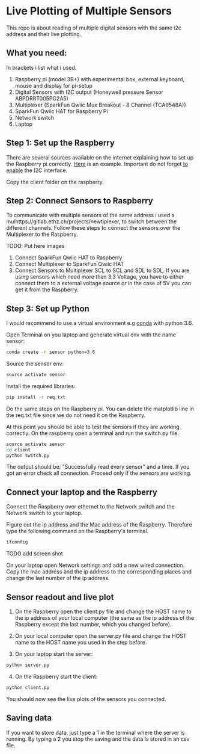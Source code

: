 # Live Plotting of Multiple Sensors


This repo is about reading of multiple digital sensors with the same i2c address and their live 
plotting. 

## What you need:
In brackets i list what i used. 
1. Raspberry pi (model 3B+) with experimental box, external keyboard, mouse and display for pi-setup
2. Digital Sensors with I2C output (Honeywell pressure Sensor ABPDRRT005PG2A5)
3. Multiplexer (SparkFun Qwiic Mux Breakout - 8 Channel (TCA9548A))
4. SparkFun Qwiic HAT for Raspberry Pi
5. Network switch  
6. Laptop 

## Step 1: Set up the Raspberry 
There are several sources available on the internet explaining how to set up 
the Raspberry pi correctly. [Here](https://projects.raspberrypi.org/en/projects/raspberry-pi-setting-up)
is an example. Important do not forget [to enable](https://www.raspberrypi-spy.co.uk/2014/11/enabling-the-i2c-interface-on-the-raspberry-pi/)
the I2C interface.

Copy the client folder on the raspberry.

## Step 2: Connect Sensors to Raspberry
To communicate with multiple sensors of the same address i used a mulhttps://gitlab.ethz.ch/projects/newtiplexer, to
switch between the different channels. Follow these steps to connect the sensors over
the Multiplexer to the Raspberry. 

TODO: Put here images

1. Connect SparkFun Qwiic HAT to Raspberry 
2. Connect Multiplexer to SparkFun Qwiic HAT
3. Connect Sensors to Multiplexer SCL to SCL and SDL to SDL. If you are using sensors which 
need more than 3.3 Voltage, you have to either connect them to a external voltage source 
or in the case of 5V you can get it from the Raspberry.

## Step 3: Set up Python 
I would recommend to use a virtual environment e.g [conda](https://docs.conda.io/projects/conda/en/latest/user-guide/tasks/manage-environments.html)
with python 3.6.
 
Open Terminal on you laptop and generate virtual env with the name sensor:
```bat
conda create -n sensor python=3.6
```
Source the sensor env:
```bat
source activate sensor
```
Install the required libraries:
```bat
pip install -r req.txt
```

Do the same steps on the Raspberry pi. You can delete the matplotlib line 
in the req.txt file since we do not need it on the Raspberry. 

At this point you should be able to test the sensors if they are working correctly. 
On the raspberry open a terminal and run the switch.py file.

```bat
source activate sensor
cd client
python switch.py
```

The output should be: "Successfully read every sensor" and a time. If you got an error 
check all connection. Proceed only if the sensors are working.

## Connect your laptop and the Raspberry
Connect the Raspberry over ethernet to the Network switch and the Network switch 
to your laptop. 

Figure out the ip address and the Mac address of the Raspberry. Therefore type the following command on the 
Raspberry's terminal. 
```bat
ifconfig
```

TODO add screen shot

On your laptop open Network settings and add a new wired connection. Copy the mac address
and the ip address to the corresponding places and change the last number of the ip address.
 

## Sensor readout and live plot

1. On the Raspberry open the client.py file and change the HOST name to the ip address of your local 
computer (the same as the ip address of the Raspberry except the last number, which you changed 
before).

2. On your local computer open the server.py file and change the HOST name to the HOST name you 
used in the step before.

3. On your laptop start the server:
```bat
python server.py
```

4. On the Raspberry start the client:
```bat
python client.py
```

You should now see the live plots of the sensors you connected. 

## Saving data

If you want to store data, just type a 1 in the terminal where the server is running. 
By typing a 2 you stop the saving and the data is stored in an csv file. 